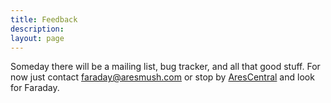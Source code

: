 ```yaml
---
title: Feedback
description:
layout: page
---
```


Someday there will be a mailing list, bug tracker, and all that good stuff. For now just contact [faraday@aresmush.com](mailto:faraday@aresmush.com) or stop by [AresCentral](telnet:mush.aresmush.com:7206) and look for Faraday.